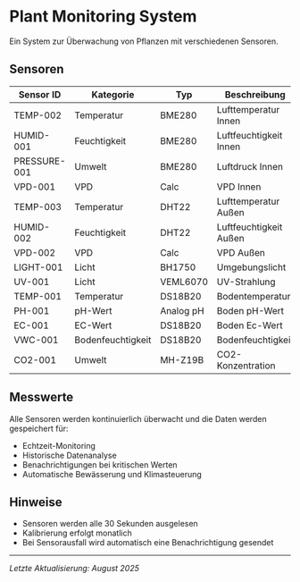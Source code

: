 # Plant Monitoring System

Ein System zur Überwachung von Pflanzen mit verschiedenen Sensoren.

## Sensoren

| Sensor ID | Kategorie | Typ | Beschreibung |
|-----------|-----------|-----|--------------|
| TEMP-002 | Temperatur | BME280| Lufttemperatur Innen |
| HUMID-001 | Feuchtigkeit | BME280 | Luftfeuchtigkeit Innen|
| PRESSURE-001 | Umwelt | BME280 | Luftdruck Innen|
| VPD-001 | VPD | Calc | VPD Innen |
| TEMP-003 | Temperatur | DHT22| Lufttemperatur Außen |
| HUMID-002 | Feuchtigkeit | DHT22 | Luftfeuchtigkeit Außen|
| VPD-002 | VPD | Calc | VPD Außen |
| LIGHT-001 | Licht | BH1750 | Umgebungslicht |
| UV-001 | Licht | VEML6070 | UV-Strahlung |
| TEMP-001 | Temperatur | DS18B20 | Bodentemperatur |
| PH-001 | pH-Wert | Analog pH | Boden pH-Wert |
| EC-001 | EC-Wert | DS18B20 | Boden Ec-Wert |
| VWC-001 | Bodenfeuchtigkeit | DS18B20 | Bodenfeuchtigkeit |
| CO2-001 | Umwelt | MH-Z19B | CO2-Konzentration |



## Messwerte
Alle Sensoren werden kontinuierlich überwacht und die Daten werden gespeichert für:
- Echtzeit-Monitoring
- Historische Datenanalyse
- Benachrichtigungen bei kritischen Werten
- Automatische Bewässerung und Klimasteuerung

## Hinweise
- Sensoren werden alle 30 Sekunden ausgelesen
- Kalibrierung erfolgt monatlich
- Bei Sensorausfall wird automatisch eine Benachrichtigung gesendet

---
*Letzte Aktualisierung: August 2025*


